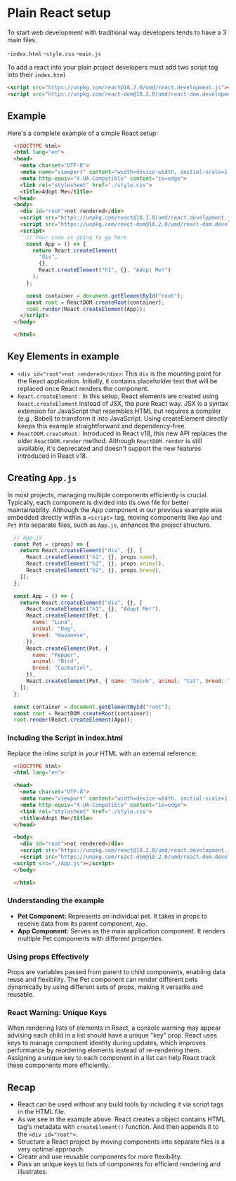 # Plain React setup

To start web development with traditional way developers tends to have a 3 main files.

-`index.html`
-`style.css`
-`main.js`

To add a react into your plain project developers must add two script tag into their `index.html`

```html
<script src="https://unpkg.com/react@18.2.0/umd/react.development.js"></script>
<script src="https://unpkg.com/react-dom@18.2.0/umd/react-dom.development.js"></script>
```

## Example

Here's a complete example of a simple React setup:

```html
  <!DOCTYPE html>
  <html lang="en">
  <head>
    <meta charset="UTF-8">
    <meta name="viewport" content="width=device-width, initial-scale=1.0">
    <meta http-equiv="X-UA-Compatible" content="ie=edge">
    <link rel="stylesheet" href="./style.css">
    <title>Adopt Me</title>
  </head>
  <body>
    <div id="root">not rendered</div>
    <script src="https://unpkg.com/react@18.2.0/umd/react.development.js"></script>
    <script src="https://unpkg.com/react-dom@18.2.0/umd/react-dom.development.js"></script>
    <script>
      // Your code is going to go here
      const App = () => {
        return React.createElement(
          "div",
          {},
          React.createElement("h1", {}, "Adopt Me!")
        );
      };

      const container = document.getElementById("root");
      const root = ReactDOM.createRoot(container);
      root.render(React.createElement(App));
    </script>
  </body>

  </html>
```

## Key Elements in example

- `<div id="root">not rendered</div>`: This `div` is the mounting point for the React application. Initially, it contains placeholder text that will be replaced once React renders the component.
- `React.createElement:` In this setup, React elements are created using `React.createElement` instead of JSX, the pure React way. JSX is a syntax extension for JavaScript that resembles HTML but requires a compiler (e.g., Babel) to transform it into JavaScript. Using createElement directly keeps this example straightforward and dependency-free.
- `ReactDOM.createRoot:` Introduced in React v18, this new API replaces the older `ReactDOM.render` method. Although `ReactDOM.render` is still available, it's deprecated and doesn't support the new features introduced in React v18.

## Creating `App.js`

In most projects, managing multiple components efficiently is crucial. Typically, each component is divided into its own file for better maintainability. Although the App component in our previous example was embedded directly within a `<script>` tag, moving components like `App` and `Pet` into separate files, such as `App.js`, enhances the project structure.

```js
  // App.js 
  const Pet = (props) => {
    return React.createElement("div", {}, [
      React.createElement("h1", {}, props.name),
      React.createElement("h2", {}, props.animal),
      React.createElement("h2", {}, props.breed),
    ]);
  };

  const App = () => {
    return React.createElement("div", {}, [
      React.createElement("h1", {}, "Adopt Me!"),
      React.createElement(Pet, {
        name: "Luna",
        animal: "Dog",
        breed: "Havanese",
      }),
      React.createElement(Pet, {
        name: "Pepper",
        animal: "Bird",
        breed: "Cockatiel",
      }),
      React.createElement(Pet, { name: "Doink", animal: "Cat", breed: "Mix" }),
    ]);
  };

  const container = document.getElementById("root");
  const root = ReactDOM.createRoot(container);
  root.render(React.createElement(App));
```

### Including the Script in index.html

Replace the inline script in your HTML with an external reference:

```html
  <!DOCTYPE html>
  <html lang="en">

  <head>
    <meta charset="UTF-8">
    <meta name="viewport" content="width=device-width, initial-scale=1.0">
    <meta http-equiv="X-UA-Compatible" content="ie=edge">
    <link rel="stylesheet" href="./style.css">
    <title>Adopt Me</title>
  </head>

  <body>
    <div id="root">not rendered</div>
    <script src="https://unpkg.com/react@18.2.0/umd/react.development.js"></script>
    <script src="https://unpkg.com/react-dom@18.2.0/umd/react-dom.development.js"></script>
  <script src="./App.js"></script>
  </body>

  </html>
```

### Understanding the example

- **Pet Component:** Represents an individual pet. It takes in props to receive data from its parent component, `App.`
- **App Component:** Serves as the main application component. It renders multiple Pet components with different properties.

### Using props Effectively

Props are variables passed from parent to child components, enabling data reuse and flexibility. The Pet component can render different pets dynamically by using different sets of props, making it versatile and reusable.

### React Warning: Unique Keys

When rendering lists of elements in React, a console warning may appear advising each child in a list should have a unique "key" prop. React uses keys to manage component identity during updates, which improves performance by reordering elements instead of re-rendering them. Assigning a unique key to each component in a list can help React track these components more efficiently.

## Recap

- React can be used without any build tools by including it via script tags in the HTML file.
- As we see in the example above. React creates a object contains HTML tag's metadata with `createElement()` function. And then appends it to the `<div id="root">`.
- Structure a React project by moving components into separate files is a very optimal approach.
- Create and use reusable components for more flexibility.
- Pass an unique keys to lists of components for efficient rendering and illustrates.
